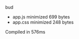 bud

 - app.js       minimized       699 bytes
 - app.css       minimized       248 bytes

Compiled in 576ms